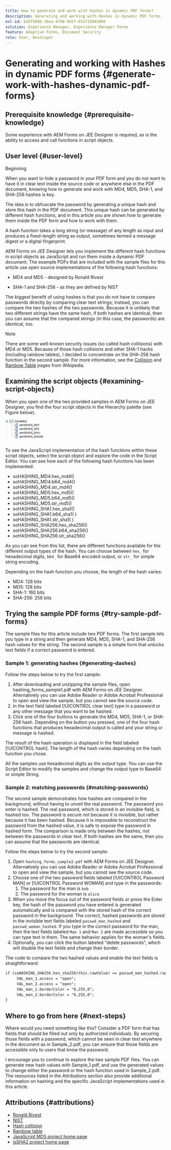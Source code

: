 ```yaml
---
title: How to generate and work with hashes in dynamic PDF forms?
description: Generating and working with Hashes in dynamic PDF forms.
exl-id: 026f5686-39ea-4798-9d1f-031f15941060
solution: Experience Manager, Experience Manager Forms
feature: Adaptive Forms, Document Security
role: User, Developer
---
```

# Generating and working with Hashes in dynamic PDF forms {#generate-work-with-hashes-dynamic-pdf-forms}

## Prerequisite knowledge {#prerequisite-knowledge}

Some experience with AEM Forms on JEE Designer is required, as is the ability to access and call functions in script objects.

## User level {#user-level}

Beginning

When you want to hide a password in your PDF form and you do not want to have it in clear text inside the source code or anywhere else in the PDF document, knowing how to generate and work with MD4, MD5, SHA-1, and SHA-256 hashes is key.

The idea is to obfuscate the password by generating a unique hash and store this hash in the PDF document. This unique hash can be generated by different hash functions, and in this article you are shown how to generate them inside the PDF form and how to work with them.

A hash function takes a long string (or message) of any length as input and produces a fixed-length string as output, sometimes termed a message digest or a digital fingerprint.

AEM Forms on JEE Designer lets you implement the different hash functions in script objects as JavaScript and run them inside a dynamic PDF document. The example PDFs that are included with the sample files for this article use open source implementations of the following hash functions:

* MD4 and MD5 - designed by Ronald Rivest

* SHA-1 and SHA-256 - as they are defined by NIST

The biggest benefit of using hashes is that you do not have to compare passwords directly by comparing clear text strings; instead, you can compare the two hashes of the two passwords. Because it is unlikely that two different strings have the same hash, if both hashes are identical, then you can assume that the compared strings (in this case, the passwords) are identical, too.

>[!NOTE]
>
>There are some well-known security issues (so called hash collisions) with MD4 or MD5. Because of those hash collisions and other SHA-1 hacks (including rainbow tables), I decided to concentrate on the SHA-256 hash function in the second sample. For more information, see the [Collision](https://en.wikipedia.org/wiki/Hash_collision) and [Rainbow Table](https://en.wikipedia.org/wiki/Rainbow_table) pages from Wikipedia.

## Examining the script objects {#examining-script-objects}

When you open one of the two provided samples in AEM Forms on JEE Designer, you find the four script objects in the Hierarchy palette (see Figure below).

![Variables](assets/variables.jpg)

To see the JavaScript implementation of the hash functions within these script objects, select the script object and explore the code in the Script Editor. You can see how each of the following hash functions has been implemented:

* soHASHING_MD4.hex_md4()
* soHASHING_MD4.b64_md4()
* soHASHING_MD4.str_md4()
* soHASHING_MD5.hex_md5()
* soHASHING_MD5.b64_md5()
* soHASHING_MD5.str_md5()
* soHASHING_SHA1.hex_sha1()
* soHASHING_SHA1.b64_sha1( )
* soHASHING_SHA1.str_sha1( )
* soHASHING_SHA256.hex_sha256()
* soHASHING_SHA256.b64_sha256()
* soHASHING_SHA256.str_sha256()

As you can see from this list, there are different functions available for the different output types of the hash. You can choose between `hex_` for hexadecimal digits, `b64_` for Base64 encoded output, or `str_` for simple string encoding.

Depending on the hash function you choose, the length of the hash varies:

* MD4: 128 bits
* MD5: 128 bits
* SHA-1: 160 bits
* SHA-256: 256 bits

## Trying the sample PDF forms {#try-sample-pdf-forms}

The sample files for this article include two PDF forms. The first sample lets you type in a string and then generate MD4, MD5, SHA-1, and SHA-256 hash values for the string. The second sample is a simple form that unlocks text fields if a correct password is entered.

### Sample 1:  generating hashes {#generating-dashes}

Follow the steps below to try the first sample:

1. After downloading and unzipping the sample files, open hashing_forms_sample1.pdf with AEM Forms on JEE Designer. Alternatively you can use Adobe Reader or Adobe Acrobat Professional to open and view the sample, but you cannot see the source code.
1. In the text field labeled [!UICONTROL clear text] type in a password or any other message that you want to be hashed.
1. Click one of the four buttons to generate the MD4, MD5, SHA-1, or SHA-256 hash. Depending on the button you pressed, one of the four hash functions that produces hexadecimal output is called and your string or message is hashed.

The result of the hash operation is displayed in the field labeled [!UICONTROL hash]. The length of the hash varies depending on the hash function you chose.

All the samples use hexadecimal digits as the output type. You can use the Script Editor to modify the samples and change the output type to Base64 or simple String.

### Sample 2:  matching passwords {#matching-passwords}

The second sample demonstrates how hashes are compared in the background, without having to unveil the real password. The password you enter is hashed. The real password, which is stored in an invisible field, is hashed too. The password is secure not because it is invisible, but rather because it has been hashed. Because it is impossible to reconstruct the password from the hashed value, it is safe to expose the password in hashed form. The comparison is made only between the hashes, not between the passwords in clear text. If both hashes are the same, then you can assume that the passwords are identical.

Follow the steps below to try the second sample:

1. Open `hashing_forms_sample2.pdf` with AEM Forms on JEE Designer. Alternatively you can use Adobe Reader or Adobe Acrobat Professional to open and view the sample, but you cannot see the source code.
1. Choose one of the two password fields labeled [!UICONTROL Password MAN] or [!UICONTROL Password WOMAN] and type in the passwords:
   1. The password for the man is `bob`
   1. The password for the woman is `alice`
1. When you move the focus out of the password fields or press the Enter key, the hash of the password you have entered is generated automatically and is compared with the stored hash of the correct password in the background. The correct, hashed passwords are stored in the invisible text fields labeled `passwd_man_hashed` and `passwd_woman_hashed`. If you type in the correct password for the man, then the text fields labeled `Man 1` and `Man 2` are made accessible so you can type text in them. The same behavior applies for the woman's fields.
1. Optionally, you can click the button labeled "delete passwords", which will disable the text fields and change their border.

The code to compare the two hashed values and enable the text fields is straightforward:

```xml
if (soHASHING_SHA256.hex_sha256(this.rawValue) == passwd_man_hashed.rawValue){
     VAL_man_1.access = "open";
     VAL_man_2.access = "open";
     VAL_man_1.borderColor = "0,255,0";
     VAL_man_2.borderColor = "0,255,0";
}
```

## Where to go from here {#next-steps}

Where would you need something like this? Consider a PDF form that has fields that should be filled out only by authorized individuals. By securing those fields with a password, which cannot be seen in clear text anywhere in the document as in Sample_2.pdf, you can ensure that those fields are accessible only to users that know the password.

I encourage you to continue to explore the two sample PDF files.  You can generate new hash values with Sample_1.pdf, and use the generated values to change either the password or the hash function used in Sample_2.pdf.  The resources listed in the Attributions section also provide additional information on hashing and the specific JavaScript implementations used in this article.

## Attributions {#attributions}

* [Ronald Rivest](https://en.wikipedia.org/wiki/Ron_Rivest)
* [NIST](https://csrc.nist.gov/projects/cryptographic-standards-and-guidelines)
* [Hash collision](https://en.wikipedia.org/wiki/Hash_collision)
* [Rainbow table](https://en.wikipedia.org/wiki/Rainbow_table)
* [JavaScript MD5 project home page](https://pajhome.org.uk/crypt/md5/)
* [jsSHA2 project home page](https://anmar.eu.org/projects/jssha2/)
